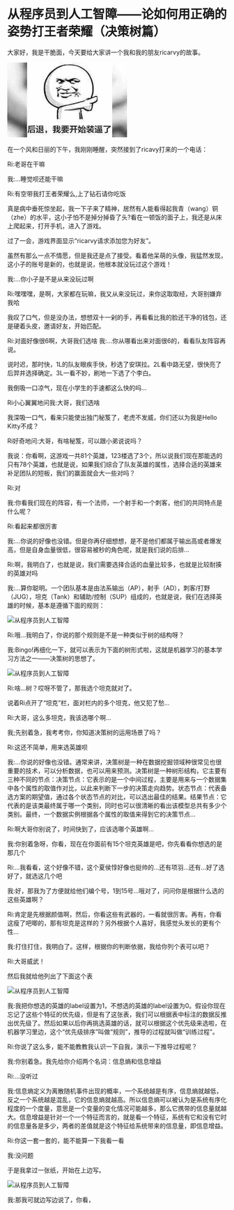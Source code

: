 # 从程序员到人工智障——论如何用正确的姿势打王者荣耀（决策树篇）

大家好，我是干脆面，今天要给大家讲一个我和我的朋友ricarvy的故事。

![从程序员到人工智障](https://github.com/ricarvy/ricarvy.github.io/blob/master/Traditional_ml_methods/image/decision_tree/0.jpg)

在一个风和日丽的下午，我刚刚睡醒，突然接到了ricavy打来的一个电话：

Ri:老哥在干嘛

我:...睡觉呗还能干嘛

Ri:有空带我打王者荣耀么,上了钻石请你吃饭

真是病中垂死惊坐起，我一下子来了精神，居然有人能看得起我青（wang）铜（zhe）的水平，这小子怕不是掉分掉昏了头?看在一顿饭的面子上，我还是从床上爬起来，打开手机，进入了游戏。

过了一会，游戏界面显示“ricarvy请求添加您为好友”。

虽然有那么一点不情愿，但是我还是点了接受。看着他呆萌的头像，我猛然发现，这小子的账号是新的，也就是说，他根本就没玩过这个游戏！

我:...你小子是不是从来没玩过啊

Ri:嘿嘿嘿，是啊，大家都在玩嘛，我又从来没玩过，来你这取取经，大哥别嫌弃我哈

我叹了口气，但是没办法，想想双十一剁的手，再看看比我的脸还干净的钱包，还是硬着头皮，邀请好友，开始匹配。

Ri:对面好像很6啊，大哥我们选啥
我:...你从哪看出来对面很6的，看看队友阵容再说。

说时迟，那时快，1L的队友眼疾手快，秒选了安琪拉。2L看中路无望，很快亮了后羿并选择确定。3L一看不妙，刷地一下选了个李白。

我倒吸一口凉气，现在小学生的手速都这么快的吗...

Ri小心翼翼地问我:大哥，我们选啥

我深吸一口气，看来只能使出独门秘笈了，老虎不发威，你们还以为我是Hello Kitty不成？

Ri好奇地问:大哥，有啥秘笈，可以跟小弟说说吗？

我说：你看啊，这游戏一共81个英雄，123楼选了3个，所以说我们现在那能选的只有78个英雄，也就是说，如果我们综合了队友英雄的属性，选择合适的英雄来补足团队的短板，我们的赢面就会大一些对吗？

Ri:对

我:你看我们现在的阵容，有一个法师，一个射手和一个刺客，他们的共同特点是什么呢？

Ri:看起来都很厉害

我:...你说的好像也没错。但是你再仔细想想，是不是他们都属于输出高或者爆发高，但是自身血量很低，很容易被秒的角色呢，就是我们说的后排...

Ri:啊，我明白了，也就是说，我们需要选择合适的血量比较多，也就是比较耐揍的英雄对吗

我:...算你聪明。一个团队基本是由法系输出（AP），射手（AD），刺客/打野（JUG），坦克（Tank）和辅助/控制（SUP）组成的，也就是说，我们在选择英雄的时候，基本是遵循下面的规则：

![从程序员到人工智障]()

Ri:哦...我明白了，你说的那个规则是不是一种类似于树的结构呀？

我:Bingo!再细化一下，就可以表示为下面的树形式啦，这就是机器学习的基本学习方法之一——决策树的思想了。

![从程序员到人工智障]()

Ri:啥...树？哎呀不管了，那我选个坦克就对了。

说着Ri点开了“坦克”栏，面对栏内的多个坦克，他又犯了愁...

Ri:大哥，这么多坦克，我该选哪个啊...

我;先别着急，我考考你，你知道决策树的运用场景了吗？

Ri:这还不简单，用来选英雄呗

我:...你说的好像也没错。通常来讲，决策树是一种在数据挖掘领域种很常见也很重要的技术，可以分析数据，也可以用来预测。决策树是一种树形结构，它主要有三种不同的节点：决策节点：它表示的是一个中间过程，主要是用来与一个数据集中各个属性的取值作对比，以此来判断下一步的决策走向趋势。状态节点：代表备选方案的期望值，通过各个状态节点的对比，可以选出最佳的结果。结果节点：它代表的是该类最终属于哪一个类别，同时也可以很清晰的看出该模型总共有多少个类别。最终，一个数据实例根据各个属性的取值来得到它的决策节点...

Ri:啊大哥你别说了，时间快到了，应该选哪个英雄啊...

我:你别着急呀，你看，现在在你面前有15个坦克英雄是吧，你先看看你想选的是那几个

Ri:...我看看，这个好像不错，这个夏侯惇好像也挺帅的...还有项羽...还有...好了选好了，就选这几个吧

我:好，那我为了方便就给他们编个号，1到15号...哦对了，问问你是根据什么选的这些英雄啊？

Ri:肯定是先根据颜值啊，然后，你看这些有武器的，一看就很厉害。再有，你看这瘦了吧唧的，那有坦克是这样的？另外根据个人喜好，我感觉头发长的更有个性...

我:打住打住，我明白了。这样，根据你的判断依据，我给你列个表可以吧？

Ri:大哥威武！

然后我就给他列出了下面这个表

![从程序员到人工智障]()

我:我把你想选的英雄的label设置为1，不想选的英雄的label设置为0。假设你现在忘记了这些个特征的优先级，但是有了这张表，我们可以根据表中标注的数据反推出优先级了。然后如果以后你再挑选英雄的话，就可以根据这个优先级来选啦，在机器学习里边，这个“优先级排序”叫做“规则”，推导的过程就叫做“训练过程”。

Ri:你说了这么多，能不能教教我认识一下自我，演示一下推导过程呢？

我:你别着急。我先给你介绍两个名词：信息熵和信息增益

Ri:...没听过

我:信息熵定义为离散随机事件出现的概率，一个系统越是有序，信息熵就越低，反之一个系统越是混乱，它的信息熵就越高。所以信息熵可以被认为是系统有序化程度的一个度量，意思是一个变量的变化情况可能越多，那么它携带的信息量就越大。信息增益是针对一个一个特征而言的，就是看一个特征，系统有它和没有它时的信息量各是多少，两者的差值就是这个特征给系统带来的信息量，即信息增益。

Ri:你这一套一套的，能不能算一下我看一看

我:没问题

于是我拿过一张纸，开始在上边写。

![从程序员到人工智障]()

我:那我可就边写边说了，你看，